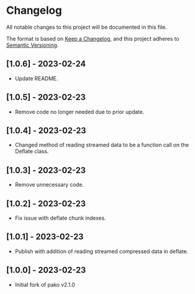# Changelog

All notable changes to this project will be documented in this file.

The format is based on [Keep a Changelog](https://keepachangelog.com/en/1.0.0/),
and this project adheres to [Semantic Versioning](https://semver.org/spec/v2.0.0.html).

## [1.0.6] - 2023-02-24

- Update README.

## [1.0.5] - 2023-02-23

- Remove code no longer needed due to prior update.

## [1.0.4] - 2023-02-23

- Changed method of reading streamed data to be a function call on the Deflate class.

## [1.0.3] - 2023-02-23

- Remove unnecessary code.

## [1.0.2] - 2023-02-23

- Fix issue with deflate chunk indexes.

## [1.0.1] - 2023-02-23

- Publish with addition of reading streamed compressed data in deflate.

## [1.0.0] - 2023-02-23

- Initial fork of pako v2.1.0
